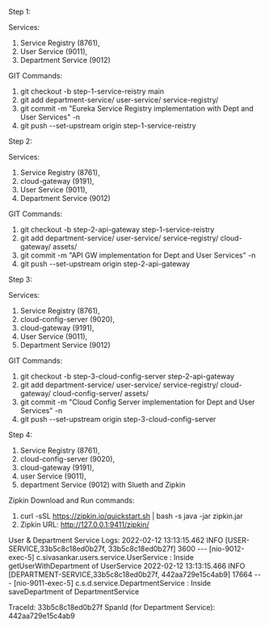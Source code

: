 Step 1:

Services:
1.	Service Registry (8761), 
2.	User Service (9011), 
3.	Department Service (9012)

GIT Commands:
1.	git checkout -b step-1-service-reistry main 
2.	git add department-service/ user-service/ service-registry/
3.	git commit -m "Eureka Service Registry implementation with Dept and User Services" -n 
4.	git push --set-upstream origin step-1-service-reistry

Step 2:

Services:
1.	Service Registry (8761),
2.	cloud-gateway (9191), 
3.	User Service (9011), 
4.	Department Service (9012)

GIT Commands:
1.	git checkout -b step-2-api-gateway step-1-service-reistry 
2.	git add department-service/ user-service/ service-registry/ cloud-gateway/ assets/ 
3.	git commit -m "API GW implementation for Dept and User Services" -n 
4.	git push --set-upstream origin step-2-api-gateway


Step 3:

Services:
1.	Service Registry (8761), 
2.	cloud-config-server (9020), 
3.	cloud-gateway (9191), 
4.	User Service (9011), 
5.	Department Service (9012)

GIT Commands:
1.	git checkout -b step-3-cloud-config-server step-2-api-gateway 
2.	git add department-service/ user-service/ service-registry/ cloud-gateway/ cloud-config-server/ assets/ 
3.	git commit -m "Cloud Config Server implementation for Dept and User Services" -n 
4.	git push --set-upstream origin step-3-cloud-config-server

Step 4:
1.	Service Registry (8761),
2.	cloud-config-server (9020),
3.	cloud-gateway (9191), 
4.	user Service (9011), 
5.	department Service (9012) with Slueth and Zipkin

Zipkin Download and Run commands:
1.	curl -sSL https://zipkin.io/quickstart.sh | bash -s java -jar zipkin.jar
2.	Zipkin URL: http://127.0.0.1:9411/zipkin/

 

 

 

User & Department Service Logs:
2022-02-12 13:13:15.462 INFO [USER-SERVICE,33b5c8c18ed0b27f, 33b5c8c18ed0b27f] 3600 --- [nio-9012-exec-5] c.sivasankar.users.service.UserService : Inside getUserWithDepartment of UserService 
2022-02-12 13:13:15.466 INFO [DEPARTMENT-SERVICE,33b5c8c18ed0b27f, 442aa729e15c4ab9] 17664 --- [nio-9011-exec-5] c.s.d.service.DepartmentService : Inside saveDepartment of DepartmentService

TraceId: 33b5c8c18ed0b27f 
SpanId (for Department Service):  442aa729e15c4ab9

 

